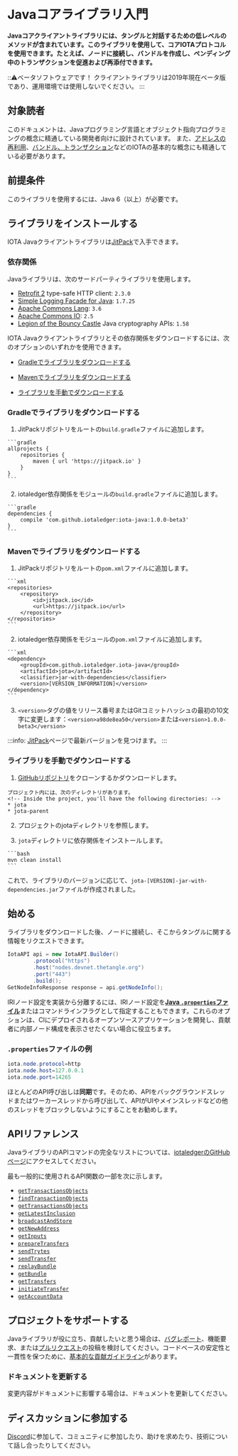 # Javaコアライブラリ入門
<!-- # Get started with the Java core library -->

**Javaコアクライアントライブラリには、タングルと対話するための低レベルのメソッドが含まれています。このライブラリを使用して、コアIOTAプロトコルを使用できます。たとえば、ノードに接続し、バンドルを作成し、ペンディング中のトランザクションを促進および再添付できます。**
<!-- **The Java core client library includes low-level methods for interacting with the Tangle. You can use this library to use the core IOTA protocol. For example, you can connect to nodes, create bundles, and promote and reattach pending transactions.** -->

:::warning:ベータソフトウェアです！
クライアントライブラリは2019年現在ベータ版であり、運用環境では使用しないでください。
:::
<!-- :::warning:Beta software -->
<!-- The client libraries are currently in beta and you should not use them in production environments. -->
<!-- ::: -->

## 対象読者
<!-- ## Audience -->

このドキュメントは、Javaプログラミング言語とオブジェクト指向プログラミングの概念に精通している開発者向けに設計されています。 また、[アドレスの再利用](root://dev-essentials/0.1/concepts/addresses-and-signatures.md#address-reuse)、[バンドル、トランザクション](root://dev-essentials/0.1/concepts/bundles-and-transactions.md)などのIOTAの基本的な概念にも精通している必要があります。
<!-- This documentation is designed for developers who are familiar with the Java programming language and object-oriented programming concepts. You should also be familiar with basic IOTA concepts such as [address reuse](root://dev-essentials/0.1/concepts/addresses-and-signatures.md#address-reuse), [bundles, and transactions](root://dev-essentials/0.1/concepts/bundles-and-transactions.md). -->

## 前提条件
<!-- ## Prerequisites -->

このライブラリを使用するには、Java 6（以上）が必要です。
<!-- To use this library, you must have Java 6 (or later). -->

## ライブラリをインストールする
<!-- ## Install the library -->

IOTA Javaクライアントライブラリは[JitPack](https://jitpack.io/)で入手できます。
<!-- The IOTA Java client library is available on [JitPack][https://jitpack.io/]. -->

### 依存関係
<!-- ### Dependencies -->

Javaライブラリは、次のサードパーティライブラリを使用します。
<!-- The Java library uses the following third-party libraries: -->

* [Retrofit 2](https://square.github.io/retrofit/) type-safe HTTP client: `2.3.0`
* [Simple Logging Facade for Java](http://www.slf4j.org/): `1.7.25`
* [Apache Commons Lang](http://commons.apache.org/proper/commons-lang/): `3.6`
* [Apache Commons IO](http://commons.apache.org/proper/commons-io/): `2.5`
* [Legion of the Bouncy Castle](https://www.bouncycastle.org/java.html) Java cryptography APIs: `1.58`

IOTA Javaクライアントライブラリとその依存関係をダウンロードするには、次のオプションのいずれかを使用できます。
<!-- To download the IOTA Java client library and its dependencies, you can use one of the following options: -->

* [Gradleでライブラリをダウンロードする](#install-the-library-with-gradle)
<!-- * Download the library with Gradle -->
* [Mavenでライブラリをダウンロードする](#install-the-library-with-maven)
<!-- * Download the library with Maven -->
* [ライブラリを手動でダウンロードする](#install-the-library-manually)
<!-- * Download the library manually -->

<a name="install-the-library-with-gradle"></a>
### Gradleでライブラリをダウンロードする
<!-- ### Install the library with Gradle -->

1. JitPackリポジトリをルートの`build.gradle`ファイルに追加します。
  <!-- 1. Add the JitPack repository to your root `build.gradle` file -->

    ```gradle
    allprojects {
        repositories {
            maven { url 'https://jitpack.io' }
        }
    }
    ```

2. iotaledger依存関係をモジュールの`build.gradle`ファイルに追加します。
  <!-- 2. Add the iotaledger dependency to your module `build.gradle` file -->

    ```gradle
    dependencies {
        compile 'com.github.iotaledger:iota-java:1.0.0-beta3'
    }
    ```

<a name="install-the-library-with-maven"></a>
### Mavenでライブラリをダウンロードする
<!-- ### Install the library with Maven -->

1. JitPackリポジトリをルートの`pom.xml`ファイルに追加します。
  <!-- 1. Add the JitPack repository to your root `pom.xml` file -->

    ```xml
    <repositories>
        <repository>
            <id>jitpack.io</id>
            <url>https://jitpack.io</url>
        </repository>
    </repositories>
    ```

2. iotaledger依存関係をモジュールの`pom.xml`ファイルに追加します。
  <!-- 2. Add the iotaledger dependency to your module `pom.xml` file -->

    ```xml
    <dependency>
        <groupId>com.github.iotaledger.iota-java</groupId>
        <artifactId>jota</artifactId>
        <classifier>jar-with-dependencies</classifier>
        <version>[VERSION_INFORMATION]</version>
    </dependency>
    ```

3. `<version>`タグの値をリリース番号またはGitコミットハッシュの最初の10文字に変更します：`<version>a98de8ea50</version>`または`<version>1.0.0-beta3</version>`
  <!-- 3. Change the value of the `<version>` tag to either a release number or the first 10 characters of a Git commit hash: `<version>a98de8ea50</version>` or `<version>1.0.0-beta3</version>` -->

:::info:
[JitPack](https://jitpack.io/#iotaledger/iota-java)ページで最新バージョンを見つけます。
:::
<!-- :::info: -->
<!-- Find the latest version on the [JitPack](https://jitpack.io/#iotaledger/iota-java) page. -->
<!-- ::: -->

<a name="install-the-library-manually"></a>
### ライブラリを手動でダウンロードする
<!-- ### Install the library manually -->

1. [GitHubリポジトリ](https://github.com/iotaledger/iota-java)をクローンするかダウンロードします。
  <!-- 1. Clone or download the [GitHub repository](https://github.com/iotaledger/iota-java) -->

    プロジェクト内には、次のディレクトリがあります。
    <!-- Inside the project, you'll have the following directories: -->
    * jota
    * jota-parent

2. プロジェクトのjotaディレクトリを参照します。
  <!-- 2. Reference the jota directory in your project -->

3. `jota`ディレクトリに依存関係をインストールします。
  <!-- 3. In the `jota` directory, install the dependencies -->

    ```bash
    mvn clean install
    ```

これで、ライブラリのバージョンに応じて、`jota-[VERSION]-jar-with-dependencies.jar`ファイルが作成されました。
<!-- Now, you have a `jota-[VERSION]-jar-with-dependencies.jar` file, depending on your version of the library. -->

## 始める
<!-- ## Get started -->

ライブラリをダウンロードした後、ノードに接続し、そこからタングルに関する情報をリクエストできます。
<!-- After you've downloaded the library, you can connect to a node and request information from it about the Tangle. -->

```java
IotaAPI api = new IotaAPI.Builder()
        .protocol("https")
        .host("nodes.devnet.thetangle.org")
        .port("443")
        .build();
GetNodeInfoResponse response = api.getNodeInfo();
```

IRIノード設定を実装から分離するには、IRIノード設定を[**Java `.properties`ファイル**](https://en.wikipedia.org/wiki/.properties)またはコマンドラインフラグとして指定することもできます。これらのオプションは、CIにデプロイされるオープンソースアプリケーションを開発し、貢献者に内部ノード構成を表示させたくない場合に役立ちます。
<!-- To separate your IRI node configuration from the implementation, you can also specify your IRI node configuration in a [**Java `.properties` file**](https://en.wikipedia.org/wiki/.properties) or as command line flags. These options are useful if you develop an open-source application that's deployed on a CI and don't want contributors to see the internal node configuration. -->

### `.properties`ファイルの例
<!-- ### Example .properties file -->

```java
iota.node.protocol=http
iota.node.host=127.0.0.1
iota.node.port=14265
```

ほとんどのAPI呼び出しは**同期**です。そのため、APIをバックグラウンドスレッドまたはワーカースレッドから呼び出して、APIがUIやメインスレッドなどの他のスレッドをブロックしないようにすることをお勧めします。
<!-- Most API calls are **synchronous**. As a result, we recommend that you call the API from a background thread or a worker thread to stop the API from blocking other threads such as the UI or the main thread. -->

## APIリファレンス
<!-- ## API reference -->

JavaライブラリのAPIコマンドの完全なリストについては、[iotaledgerのGitHubページ](https://iotaledger.github.io/iota-java/javadoc/jota/IotaAPICommands.html#enum.constant.summary)にアクセスしてください。
<!-- For a full list of API commands for the Java library, go to the [iotaledger GitHub page](https://iotaledger.github.io/iota-java/javadoc/jota/IotaAPICommands.html#enum.constant.summary). -->

最も一般的に使用されるAPI関数の一部を次に示します。
<!-- Here are some of the most commonly used API functions: -->

- [`getTransactionsObjects`](https://iotaledger.github.io/iota-java/javadoc/jota/IotaAPI.html#getTransactionsObjects-java.lang.String:A-)
- [`findTransactionObjects`](https://iotaledger.github.io/iota-java/javadoc/jota/IotaAPI.html#findTransactionObjects-java.lang.String:A-)
- [`getTransactionsObjects`](https://iotaledger.github.io/iota-java/javadoc/jota/IotaAPI.html#getTransactionsObjects-java.lang.String:A-)
- [`getLatestInclusion`](https://iotaledger.github.io/iota-java/javadoc/jota/IotaAPI.html#getLatestInclusion-java.lang.String:A-)
- [`broadcastAndStore`](https://iotaledger.github.io/iota-java/javadoc/jota/IotaAPI.html#broadcastAndStore-java.lang.String...-)
- [`getNewAddress`](https://iotaledger.github.io/iota-java/javadoc/jota/IotaAPI.html#getNewAddress-java.lang.String-int-int-boolean-int-boolean-)
- [`getInputs`](https://iotaledger.github.io/iota-java/javadoc/jota/IotaAPI.html#getInputs-java.lang.String-int-int-int-long-)
- [`prepareTransfers`](https://iotaledger.github.io/iota-java/javadoc/jota/IotaAPI.html#prepareTransfers-java.lang.String-int-java.util.List-java.lang.String-java.util.List-boolean-)
- [`sendTrytes`](https://iotaledger.github.io/iota-java/javadoc/jota/IotaAPI.html#sendTrytes-java.lang.String:A-int-int-)
- [`sendTransfer`](https://iotaledger.github.io/iota-java/javadoc/jota/IotaAPI.html#sendTransfer-java.lang.String-int-int-int-java.util.List-jota.model.Input:A-java.lang.String-)
- [`replayBundle`](https://iotaledger.github.io/iota-java/javadoc/jota/IotaAPI.html#replayBundle-java.lang.String-int-int-)
- [`getBundle`](https://iotaledger.github.io/iota-java/javadoc/jota/IotaAPI.html#getBundle-java.lang.String-)
- [`getTransfers`](https://iotaledger.github.io/iota-java/javadoc/jota/IotaAPI.html#getTransfers-java.lang.String-int-java.lang.Integer-java.lang.Integer-java.lang.Boolean-)
- [`initiateTransfer`](https://iotaledger.github.io/iota-java/javadoc/jota/IotaAPI.html#initiateTransfer-int-java.lang.String-java.lang.String-java.util.List-boolean-)
- [`getAccountData`](https://iotaledger.github.io/iota-java/javadoc/jota/IotaAPI.html#getAccountData-java.lang.String-int-int-boolean-int-boolean-int-int-boolean-long-)

## プロジェクトをサポートする
<!-- ## Support the project -->

Javaライブラリが役に立ち、貢献したいと思う場合は、[バグレポート](https://github.com/iotaledger/iota-java/issues/new-issue)、機能要求、または[プルリクエスト](https://github.com/iotaledger/iota-java/pulls/)の投稿を検討してください。コードベースの安定性と一貫性を保つために、[基本的な貢献ガイドライン](https://github.com/iotaledger/iota-java/blob/dev/CONTRIBUTING.md)があります。
<!-- If the Java library has been useful to you and you feel like contributing, consider posting a [bug report](https://github.com/iotaledger/iota-java/issues/new-issue), feature request or a [pull request](https://github.com/iotaledger/iota-java/pulls/). -->
<!-- We have some [basic contribution guidelines](https://github.com/iotaledger/iota-java/blob/dev/CONTRIBUTING.md) to keep our code base stable and consistent. -->

### ドキュメントを更新する
<!-- ### Update documentation -->

変更内容がドキュメントに影響する場合は、ドキュメントを更新してください。
<!-- If your changes affect the documentation, please update it. -->

## ディスカッションに参加する
<!-- ## Join the discussion -->

[Discord](https://discord.iota.org)に参加して、コミュニティに参加したり、助けを求めたり、技術について話し合ったりしてください。
<!-- Join our [Discord](https://discord.iota.org) to get involved in the community, ask for help, or to discuss the technology. -->
